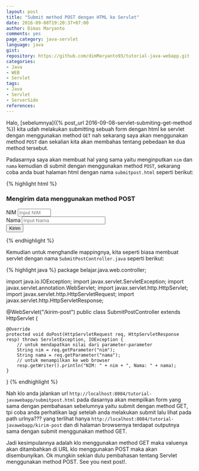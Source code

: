 ```yaml
---
layout: post
title: "Submit method POST dengan HTML ke Servlet"
date: 2016-09-08T19:20:37+07:00
author: Dimas Maryanto
comments: yes
page_category: java-servlet
language: java
gist:
repository: https://github.com/dimMaryanto93/tutorial-java-webapp.git
categories:
- Java
- WEB
- Servlet
tags:
- Java
- Servlet
- ServerSide
references:
---
```


Halo, [sebelumnya]({% post_url 2016-09-08-servlet-submiting-get-method %}) kita udah melakukan submitting sebuah form dengan html ke servlet dengan menggunakan method `GET` nah sekarang saya akan menggunakan method `POST` dan sekalian kita akan membahas tentang pebedaan ke dua method tersebut.

<!--more-->

Padasarnya saya akan membuat hal yang sama yaitu menginputkan `nim` dan `nama` kemudian di submit dengan menggunakan method `POST`, sekarang coba anda buat halaman html dengan nama `submitpost.html` seperti berikut:

{% highlight html %}
<html>
    <head>
        <title>Mengirim data dengan POST</title>
        <meta charset="UTF-8">
        <meta name="viewport" content="width=device-width, initial-scale=1.0">
    </head>
    <body>
        <h3>Mengirim data menggunakan method POST</h3>
        <form action="kirim-post" method="POST">
            <div>
                <label for="nim">NIM</label>
                <input name="nim" id="nim"  size="8" placeholder="Input NIM" maxlength="8" />
            </div>
            <div>
                <label for="nama">Nama</label>
                <input name="nama" id="nama" placeholder="Input Nama" size="25" maxlength="20"/>
            </div>
            <div>
                <input type="submit" value="Kirim" />
            </div>
        </form>
    </body>
</html>
{% endhighlight %}

Kemudian untuk menghandle mappingnya, kita seperti biasa membuat servlet dengan nama `SubmitPostController.java` seperti berikut:

{% highlight java %}
package belajar.java.web.controller;

import java.io.IOException;
import javax.servlet.ServletException;
import javax.servlet.annotation.WebServlet;
import javax.servlet.http.HttpServlet;
import javax.servlet.http.HttpServletRequest;
import javax.servlet.http.HttpServletResponse;

@WebServlet("/kirim-post")
public class SubmitPostController extends HttpServlet {

    @Override
    protected void doPost(HttpServletRequest req, HttpServletResponse resp) throws ServletException, IOException {
        // untuk mendapatkan nilai dari parameter-parameter
        String nim = req.getParameter("nim");
        String nama = req.getParameter("nama");
        // untuk menampilkan ke web browser
        resp.getWriter().println("NIM: " + nim + ", Nama: " + nama);
    }

}
{% endhighlight %}

Nah klo anda jalankan url `http://localhost:8084/tutorial-javawebapp/submitpost.html` pada dasarnya akan mempilkan form yang sama dengan pembahasan sebelumnya yaitu submit dengan method GET, tpi coba anda perhatikan lagi setelah anda melakukan submit lalu lihat pada path urlnya??? yang terlihat hanya `http://localhost:8084/tutorial-javawebapp/kirim-post` dan di halaman browsernya terdapat outputnya sama dengan submit menggunakan method GET.

Jadi kesimpulannya adalah klo menggunakan method GET maka valuenya akan ditambahkan di URL klo menggunakan POST maka akan disembunyikan. Ok mungkin sekian dulu pembahasan tentang Servlet menggunakan method POST. See you next post!.
